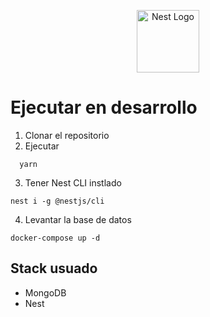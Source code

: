 <p align="center">
  <a href="http://nestjs.com/" target="blank"><img src="https://nestjs.com/img/logo-small.svg" width="100" alt="Nest Logo" /></a>
</p>


# Ejecutar en desarrollo

1. Clonar el repositorio
2. Ejecutar
```
  yarn
```

3. Tener Nest CLI instlado
```
nest i -g @nestjs/cli
```

4. Levantar la base de datos
```
docker-compose up -d
```


## Stack usuado
* MongoDB
* Nest